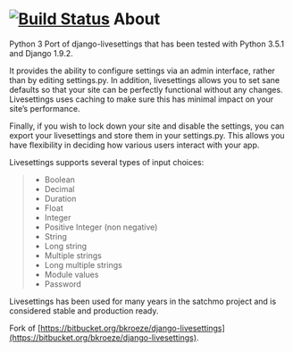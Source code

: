 [![Build Status](https://travis-ci.org/kunaldeo/django-livesettings3.svg?branch=master)](https://travis-ci.org/kunaldeo/django-livesettings3)
About
=====

Python 3 Port of django-livesettings that has been tested with Python 3.5.1 and Django 1.9.2. 

It provides the ability to configure settings via an admin interface, rather than by editing settings.py. In addition, livesettings allows you to set sane defaults so that your site can be perfectly functional without any changes. Livesettings uses caching to make sure this has minimal impact on your site’s performance.

Finally, if you wish to lock down your site and disable the settings, you can export your livesettings and store them in your settings.py. This allows you have flexibility in deciding how various users interact with your app.

Livesettings supports several types of input choices:

> -   Boolean
> -   Decimal
> -   Duration
> -   Float
> -   Integer
> -   Positive Integer (non negative)
> -   String
> -   Long string
> -   Multiple strings
> -   Long multiple strings
> -   Module values
> -   Password

Livesettings has been used for many years in the satchmo project and is considered stable and production ready.

Fork of [https://bitbucket.org/bkroeze/django-livesettings](https://bitbucket.org/bkroeze/django-livesettings).
